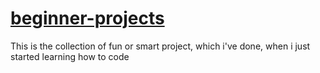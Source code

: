 # [beginner-projects](https://beginner-projects-qs9u.onrender.com/)
This is the collection of fun or smart project, which i've done, when i just started learning how to code
